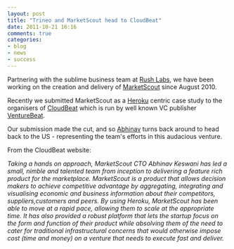 ```yaml
---
layout: post
title: "Trineo and MarketScout head to CloudBeat"
date: 2011-10-21 16:16
comments: true
categories: 
- blog
- news
- success
---
```


Partnering with the sublime business team at [Rush Labs](http://rushlabs.com), we have been working on the creation and delivery of [MarketScout](http://marketscout.com.au) since August 2010.

Recently we submitted MarketScout as a [Heroku](http://heroku.com) centric case study to the organisers of [CloudBeat](http://venturebeat.com/events/cloudbeat2011/) which is run by well known VC publisher [VentureBeat](http://venturebeat.com).

Our submission made the cut, and so [Abhinav](/crew.html#ak) turns back around to head back to the US - representing the team's efforts in this audacious venture.

From the CloudBeat website:

_Taking a hands on approach, MarketScout CTO Abhinav Keswani has led a small, nimble and talented team from inception to delivering a feature rich product for the marketplace. MarketScout is a product that allows decision makers to achieve competitive advantage by aggregating, integrating and visualising economic and business information about their competitors, suppliers,customers and peers. By using Heroku, MarketScout has been able to move at a rapid pace, allowing them to scale at the appropriate time. It has also provided a robust platform that lets the startup focus on the form and function of their product while absolving them of the need to cater for traditional infrastructural concerns that would otherwise impose cost (time and money) on a venture that needs to execute fast and deliver._
